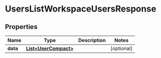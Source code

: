 

# UsersListWorkspaceUsersResponse


## Properties

| Name | Type | Description | Notes |
|------------ | ------------- | ------------- | -------------|
|**data** | [**List&lt;UserCompact&gt;**](UserCompact.md) |  |  [optional] |



